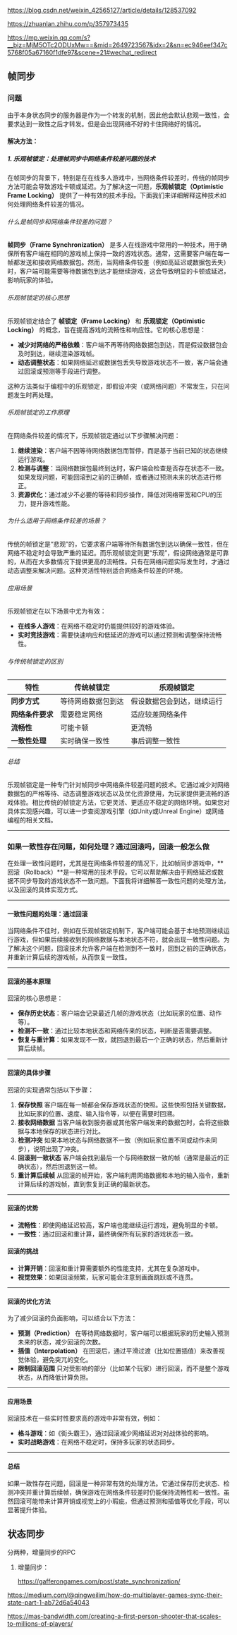 https://blog.csdn.net/weixin_42565127/article/details/128537092

https://zhuanlan.zhihu.com/p/357973435

https://mp.weixin.qq.com/s?__biz=MjM5OTc2ODUxMw==&mid=2649723567&idx=2&sn=ec946eef347c5768f05a67160f1dfe97&scene=21#wechat_redirect

## 帧同步

### 问题

由于本身状态同步的服务器是作为一个转发的机制，因此他会默认悲观一致性，会要求达到一致性之后才转发。但是会出现网络不好的卡住网络好的情况。

#### 解决方法：

##### 1. 乐观帧锁定：处理帧同步中网络条件较差问题的技术

在帧同步的背景下，特别是在在线多人游戏中，当网络条件较差时，传统的帧同步方法可能会导致游戏卡顿或延迟。为了解决这一问题，**乐观帧锁定（Optimistic Frame Locking）** 提供了一种有效的技术手段。下面我们来详细解释这种技术如何处理网络条件较差的情况。

###### 什么是帧同步和网络条件较差的问题？

**帧同步（Frame Synchronization）** 是多人在线游戏中常用的一种技术，用于确保所有客户端在相同的游戏帧上保持一致的游戏状态。通常，这需要客户端在每一帧都发送和接收网络数据包。然而，当网络条件较差（例如高延迟或数据包丢失）时，客户端可能需要等待数据包到达才能继续游戏，这会导致明显的卡顿或延迟，影响玩家的体验。

###### 乐观帧锁定的核心思想

乐观帧锁定结合了 **帧锁定（Frame Locking）** 和 **乐观锁定（Optimistic Locking）** 的概念，旨在提高游戏的流畅性和响应性。它的核心思想是：

- **减少对网络的严格依赖**：客户端不再等待网络数据包到达，而是假设数据包会及时到达，继续渲染游戏帧。
- **动态调整状态**：如果网络延迟或数据包丢失导致游戏状态不一致，客户端会通过回滚或预测等手段进行调整。

这种方法类似于编程中的乐观锁定，即假设冲突（或网络问题）不常发生，只在问题发生时再处理。

###### 乐观帧锁定的工作原理

在网络条件较差的情况下，乐观帧锁定通过以下步骤解决问题：

1. **继续渲染**：客户端不因等待网络数据包而暂停，而是基于当前已知的状态继续运行游戏。
2. **检测与调整**：当网络数据包最终到达时，客户端会检查是否存在状态不一致。如果发现问题，可能回滚到之前的正确帧，或者通过预测未来的状态进行修正。
3. **资源优化**：通过减少不必要的等待和同步操作，降低对网络带宽和CPU的压力，提升游戏性能。

###### 为什么适用于网络条件较差的场景？

传统的帧锁定是“悲观”的，它要求客户端等待所有数据包到达以确保一致性，但在网络不稳定时会导致严重的延迟。而乐观帧锁定则更“乐观”，假设网络通常是可靠的，从而在大多数情况下提供更高的流畅性。只有在网络问题实际发生时，才通过动态调整来解决问题。这种灵活性特别适合网络条件较差的环境。

###### 应用场景

乐观帧锁定在以下场景中尤为有效：

- **在线多人游戏**：在网络不稳定时仍能提供较好的游戏体验。
- **实时竞技游戏**：需要快速响应和低延迟的游戏可以通过预测和调整保持流畅性。

###### 与传统帧锁定的区别

| 特性             | 传统帧锁定         | 乐观帧锁定                 |
| ---------------- | ------------------ | -------------------------- |
| **同步方式**     | 等待网络数据包到达 | 假设数据包会到达，继续运行 |
| **网络条件要求** | 需要稳定网络       | 适应较差网络条件           |
| **流畅性**       | 可能卡顿           | 更流畅                     |
| **一致性处理**   | 实时确保一致性     | 事后调整一致性             |

###### 总结

乐观帧锁定是一种专门针对帧同步中网络条件较差问题的技术。它通过减少对网络数据包的严格等待、动态调整游戏状态以及优化资源使用，为玩家提供更流畅的游戏体验。相比传统的帧锁定方法，它更灵活、更适应不稳定的网络环境。如果您对具体实现感兴趣，可以进一步查阅游戏引擎（如Unity或Unreal Engine）或网络编程的相关文档。

------



### 如果一致性存在问题，如何处理？通过回滚吗，回滚一般怎么做

在处理一致性问题时，尤其是在网络条件较差的情况下，比如帧同步游戏中，**回滚（Rollback）**是一种常用的技术手段。它可以帮助解决由于网络延迟或数据不同步导致的游戏状态不一致问题。下面我将详细解答一致性问题的处理方法，以及回滚的具体实现方式。

------

#### **一致性问题的处理：通过回滚**

当网络条件不佳时，例如在乐观帧锁定机制下，客户端可能会基于本地预测继续运行游戏，但如果后续接收到的网络数据与本地状态不符，就会出现一致性问题。为了解决这个问题，回滚技术允许客户端在检测到不一致时，回到之前的正确状态，并重新计算后续的游戏帧，从而恢复一致性。

------

#### **回滚的基本原理**

回滚的核心思想是：

- **保存历史状态**：客户端会记录最近几帧的游戏状态（比如玩家的位置、动作等）。
- **检测不一致**：通过比较本地状态和网络传来的状态，判断是否需要调整。
- **恢复与重计算**：如果发现不一致，就回退到最后一个正确的状态，然后重新计算后续帧。

------

#### **回滚的具体步骤**

回滚的实现通常包括以下步骤：

1. **保存快照**
    客户端在每一帧都会保存游戏状态的快照。这些快照包括关键数据，比如玩家的位置、速度、输入指令等，以便在需要时回溯。
2. **接收网络数据**
    当客户端收到服务器或其他客户端发来的数据包时，会将这些数据与本地保存的状态进行对比。
3. **检测冲突**
    如果本地状态与网络数据不一致（例如玩家位置不同或动作未同步），说明出现了冲突。
4. **回滚到一致状态**
    客户端会找到最后一个与网络数据一致的帧（通常是最近的正确状态），然后回退到这一帧。
5. **重计算后续帧**
    从回滚的帧开始，客户端利用网络数据和本地的输入指令，重新计算后续的游戏帧，直到恢复到正确的最新状态。

------

#### **回滚的优势**

- **流畅性**：即使网络延迟较高，客户端也能继续运行游戏，避免明显的卡顿。
- **一致性**：通过回滚和重计算，最终确保所有玩家的游戏状态一致。

#### **回滚的挑战**

- **计算开销**：回滚和重计算需要额外的性能支持，尤其在复杂游戏中。
- **视觉效果**：如果回滚频繁，玩家可能会注意到画面跳跃或不连贯。

------

#### **回滚的优化方法**

为了减少回滚的负面影响，可以结合以下方法：

- **预测（Prediction）**
   在等待网络数据时，客户端可以根据玩家的历史输入预测未来的状态，减少回滚的次数。
- **插值（Interpolation）**
   在回滚后，通过平滑过渡（比如位置插值）来改善视觉体验，避免突兀的变化。
- **限制回滚范围**
   只对受影响的部分（比如某个玩家）进行回滚，而不是整个游戏状态，从而降低计算负担。

------

#### **应用场景**

回滚技术在一些实时性要求高的游戏中非常有效，例如：

- **格斗游戏**：如《街头霸王》，通过回滚减少网络延迟对对战体验的影响。
- **实时战略游戏**：在网络不稳定时，保持多玩家的状态同步。

------

#### **总结**

如果一致性存在问题，回滚是一种非常有效的处理方法。它通过保存历史状态、检测冲突并重计算后续帧，确保游戏在网络条件较差时仍能保持流畅性和一致性。虽然回滚可能带来计算开销或视觉上的小瑕疵，但通过预测和插值等优化手段，可以显著提升体验。

## 状态同步

分两种，增量同步的RPC

1. 增量同步：

   https://gafferongames.com/post/state_synchronization/

   

https://medium.com/@qingweilim/how-do-multiplayer-games-sync-their-state-part-1-ab72d6a54043

https://mas-bandwidth.com/creating-a-first-person-shooter-that-scales-to-millions-of-players/